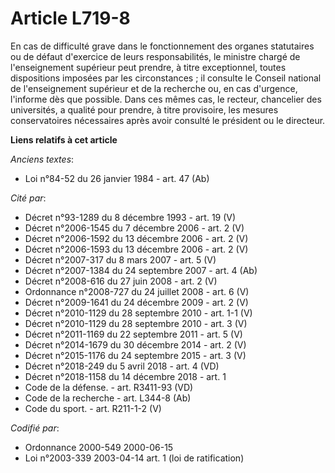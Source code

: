 # Article L719-8

En cas de difficulté grave dans le fonctionnement des organes statutaires ou de défaut d'exercice de leurs responsabilités,
le ministre chargé de l'enseignement supérieur peut prendre, à titre exceptionnel, toutes dispositions imposées par les
circonstances ; il consulte le Conseil national de l'enseignement supérieur et de la recherche ou, en cas d'urgence,
l'informe dès que possible. Dans ces mêmes cas, le recteur, chancelier des universités, a qualité pour prendre, à titre
provisoire, les mesures conservatoires nécessaires après avoir consulté le président ou le directeur.

**Liens relatifs à cet article**

_Anciens textes_:

  - Loi n°84-52 du 26 janvier 1984 - art. 47 (Ab)

_Cité par_:

  - Décret n°93-1289 du 8 décembre 1993 - art. 19 (V)
  - Décret n°2006-1545 du 7 décembre 2006 - art. 2 (V)
  - Décret n°2006-1592 du 13 décembre 2006 - art. 2 (V)
  - Décret n°2006-1593 du 13 décembre 2006 - art. 2 (V)
  - Décret n°2007-317 du 8 mars 2007 - art. 5 (V)
  - Décret n°2007-1384 du 24 septembre 2007 - art. 4 (Ab)
  - Décret n°2008-616 du 27 juin 2008 - art. 2 (V)
  - Ordonnance n°2008-727 du 24 juillet 2008 - art. 6 (V)
  - Décret n°2009-1641 du 24 décembre 2009 - art. 2 (V)
  - Décret n°2010-1129 du 28 septembre 2010 - art. 1-1 (V)
  - Décret n°2010-1129 du 28 septembre 2010 - art. 3 (V)
  - Décret n°2011-1169 du 22 septembre 2011 - art. 5 (V)
  - Décret n°2014-1679 du 30 décembre 2014 - art. 2 (V)
  - Décret n°2015-1176 du 24 septembre 2015 - art. 3 (V)
  - Décret n°2018-249 du 5 avril 2018 - art. 4 (VD)
  - Décret n°2018-1158 du 14 décembre 2018 - art. 1
  - Code de la défense. - art. R3411-93 (VD)
  - Code de la recherche - art. L344-8 (Ab)
  - Code du sport. - art. R211-1-2 (V)

_Codifié par_:

  - Ordonnance 2000-549 2000-06-15
  - Loi n°2003-339 2003-04-14 art. 1 (loi de ratification)
